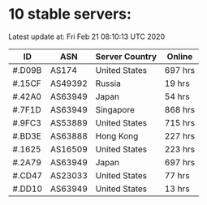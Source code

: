 # 10 stable servers:

Latest update at: Fri Feb 21 08:10:13 UTC 2020

| ID | ASN | Server Country | Online |
| -- | --- | -------------- | ------ |
| #.D09B | AS174 | United States | 697 hrs |
| #.15CF | AS49392 | Russia | 19 hrs |
| #.42A0 | AS63949 | Japan | 54 hrs |
| #.7F1D | AS63949 | Singapore | 868 hrs |
| #.9FC3 | AS53889 | United States | 715 hrs |
| #.BD3E | AS63888 | Hong Kong | 227 hrs |
| #.1625 | AS16509 | United States | 223 hrs |
| #.2A79 | AS63949 | Japan | 697 hrs |
| #.CD47 | AS23033 | United States | 77 hrs |
| #.DD10 | AS63949 | United States | 13 hrs |

